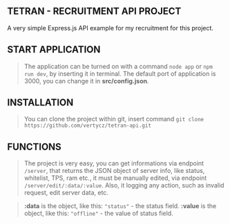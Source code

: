 ## TETRAN - RECRUITMENT API PROJECT
A very simple Express.js API example for my recruitment for this project.

## START APPLICATION
> The application can be turned on with a command `node app` or `npm run dev`, by inserting it in terminal.
> The default port of application is 3000, you can change it in **src/config.json**.

## INSTALLATION
> You can clone the project within git, insert command `git clone https://github.com/vertycz/tetran-api.git`

## FUNCTIONS
> The project is very easy, you can get informations via endpoint `/server`, that returns the JSON object of server info, like status, whitelist, TPS, ram etc., it must be manually edited, via endpoint `/server/edit/:data/:value`.
> Also, it logging any action, such as invalid request, edit server data, etc.

> **:data** is the object, like this: `"status"` - the status field.
> **:value** is the object, like this: `"offline"` - the value of status field.